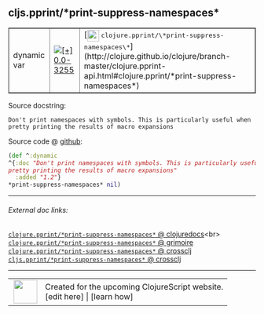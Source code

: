 ## cljs.pprint/\*print-suppress-namespaces\*



 <table border="1">
<tr>
<td>dynamic var</td>
<td><a href="https://github.com/cljsinfo/cljs-api-docs/tree/0.0-3255"><img valign="middle" alt="[+] 0.0-3255" title="Added in 0.0-3255" src="https://img.shields.io/badge/+-0.0--3255-lightgrey.svg"></a> </td>
<td>
[<img height="24px" valign="middle" src="http://i.imgur.com/1GjPKvB.png"> <samp>clojure.pprint/\*print-suppress-namespaces\*</samp>](http://clojure.github.io/clojure/branch-master/clojure.pprint-api.html#clojure.pprint/*print-suppress-namespaces*)
</td>
</tr>
</table>







Source docstring:

```
Don't print namespaces with symbols. This is particularly useful when
pretty printing the results of macro expansions
```


Source code @ [github](https://github.com/clojure/clojurescript/blob/r1.7.166/src/main/cljs/cljs/pprint.cljs#L657-L661):

```clj
(def ^:dynamic
^{:doc "Don't print namespaces with symbols. This is particularly useful when
pretty printing the results of macro expansions"
  :added "1.2"}
*print-suppress-namespaces* nil)
```

<!--
Repo - tag - source tree - lines:

 <pre>
clojurescript @ r1.7.166
└── src
    └── main
        └── cljs
            └── cljs
                └── <ins>[pprint.cljs:657-661](https://github.com/clojure/clojurescript/blob/r1.7.166/src/main/cljs/cljs/pprint.cljs#L657-L661)</ins>
</pre>

-->

---



###### External doc links:

[`clojure.pprint/*print-suppress-namespaces*` @ clojuredocs](http://clojuredocs.org/clojure.pprint/*print-suppress-namespaces*)<br>
[`clojure.pprint/*print-suppress-namespaces*` @ grimoire](http://conj.io/store/v1/org.clojure/clojure/1.7.0-beta3/clj/clojure.pprint/*print-suppress-namespaces*/)<br>
[`clojure.pprint/*print-suppress-namespaces*` @ crossclj](http://crossclj.info/fun/clojure.pprint/*print-suppress-namespaces*.html)<br>
[`cljs.pprint/*print-suppress-namespaces*` @ crossclj](http://crossclj.info/fun/cljs.pprint.cljs/*print-suppress-namespaces*.html)<br>

---

 <table>
<tr><td>
<img valign="middle" align="right" width="48px" src="http://i.imgur.com/Hi20huC.png">
</td><td>
Created for the upcoming ClojureScript website.<br>
[edit here] | [learn how]
</td></tr></table>

[edit here]:https://github.com/cljsinfo/cljs-api-docs/blob/master/cljsdoc/cljs.pprint/STARprint-suppress-namespacesSTAR.cljsdoc
[learn how]:https://github.com/cljsinfo/cljs-api-docs/wiki/cljsdoc-files

<!--

This information was too distracting to show to readers, but I'll leave it
commented here since it is helpful to:

- pretty-print the data used to generate this document
- and show how to retrieve that data



The API data for this symbol:

```clj
{:ns "cljs.pprint",
 :name "*print-suppress-namespaces*",
 :history [["+" "0.0-3255"]],
 :type "dynamic var",
 :full-name-encode "cljs.pprint/STARprint-suppress-namespacesSTAR",
 :source {:code "(def ^:dynamic\n^{:doc \"Don't print namespaces with symbols. This is particularly useful when\npretty printing the results of macro expansions\"\n  :added \"1.2\"}\n*print-suppress-namespaces* nil)",
          :title "Source code",
          :repo "clojurescript",
          :tag "r1.7.166",
          :filename "src/main/cljs/cljs/pprint.cljs",
          :lines [657 661]},
 :full-name "cljs.pprint/*print-suppress-namespaces*",
 :clj-symbol "clojure.pprint/*print-suppress-namespaces*",
 :docstring "Don't print namespaces with symbols. This is particularly useful when\npretty printing the results of macro expansions"}

```

Retrieve the API data for this symbol:

```clj
;; from Clojure REPL
(require '[clojure.edn :as edn])
(-> (slurp "https://raw.githubusercontent.com/cljsinfo/cljs-api-docs/catalog/cljs-api.edn")
    (edn/read-string)
    (get-in [:symbols "cljs.pprint/*print-suppress-namespaces*"]))
```

-->
